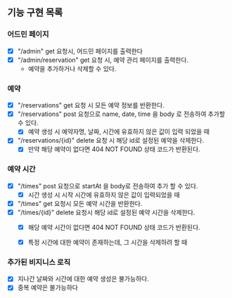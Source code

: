 ## 기능 구현 목록

### 어드민 페이지
- [x] "/admin" get 요청시, 어드민 페이지를 출력한다
- [x] "/admin/reservation" get 요청 시, 예약 관리 페이지를 출력한다.
  - 예약을 추가하거나 삭제할 수 있다.

### 예약
- [x] "/reservations" get 요청 시 모든 예약 정보를 반환한다.
- [x] "/reservations" post 요청으로  name, date, time 을 body 로 전송하여 추가할 수 있다.
  - [x] 예약 생성 시 예약자명, 날짜, 시간에 유효하지 않은 값이 입력 되었을 때
- [x] "/reservations/{id}" delete 요청 시 해당 id로 설정된 예약을 삭제한다.
  - [x] 만약 해당 예약이 없다면 404 NOT FOUND 상태 코드가 반환된다.

### 예약 시간
- [x] "/times" post 요청으로 startAt 을 body로 전송하여 추가 할 수 있다.
  - [x] 시간 생성 시 시작 시간에 유효하지 않은 값이 입력되었을 때
- [x] "/times" get 요청시 모든 예약 시간을 반환한다.
- [x] "/times/{id}" delete 요청시 해당 id로 설정된 예약 시간을 삭제한다.
  - [x] 해당 예약 시간이 없다면 404 NOT FOUND 상태 코드가 반환된다.
  - [x] 특정 시간에 대한 예약이 존재하는데, 그 시간을 삭제하려 할 때


### 추가된 비지니스 로직
- [x] 지나간 날짜와 시간에 대한 예약 생성은 불가능하다.
- [x] 중복 예약은 불가능하다